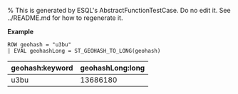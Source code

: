 % This is generated by ESQL's AbstractFunctionTestCase. Do no edit it. See ../README.md for how to regenerate it.

**Example**

```esql
ROW geohash = "u3bu"
| EVAL geohashLong = ST_GEOHASH_TO_LONG(geohash)
```

| geohash:keyword | geohashLong:long |
| --- | --- |
| u3bu | 13686180 |



